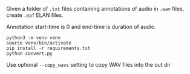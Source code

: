 Given a folder of `.txt` files containing annotations of audio in `.wav` files, create `.eaf` ELAN files.

Annotation start-time is 0 and end-time is duration of audio.  


```shell
python3 -m venv venv
source venv/bin/activate
pip install -r requirements.txt
python convert.py
```


Use optional `--copy_wavs` setting to copy WAV files into the out dir